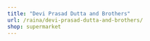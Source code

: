 ```yaml
---
title: "Devi Prasad Dutta and Brothers"
url: /raina/devi-prasad-dutta-and-brothers/
shop: supermarket
---
```

